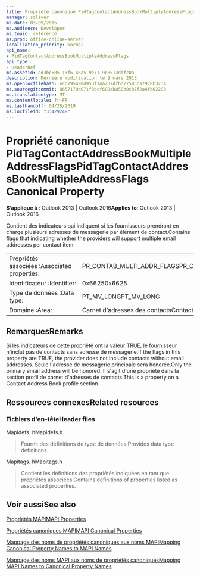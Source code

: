 ```yaml
---
title: Propriété canonique PidTagContactAddressBookMultipleAddressFlags
manager: soliver
ms.date: 03/09/2015
ms.audience: Developer
ms.topic: reference
ms.prod: office-online-server
localization_priority: Normal
api_name:
- PidTagContactAddressBookMultipleAddressFlags
api_type:
- HeaderDef
ms.assetid: ed3bc585-13f6-46a5-9e71-9c8513ddfc0a
description: Dernière modification le 9 mars 2015
ms.openlocfilehash: ecd795490d953f1aa237dfbd77585ba79c8b3234
ms.sourcegitcommit: 8657170d071f9bcf680aba50b9c07f2a4fb82283
ms.translationtype: MT
ms.contentlocale: fr-FR
ms.lasthandoff: 04/28/2019
ms.locfileid: "33429249"
---
```

# <a name="pidtagcontactaddressbookmultipleaddressflags-canonical-property"></a><span data-ttu-id="6bf93-103">Propriété canonique PidTagContactAddressBookMultipleAddressFlags</span><span class="sxs-lookup"><span data-stu-id="6bf93-103">PidTagContactAddressBookMultipleAddressFlags Canonical Property</span></span>

  
  
<span data-ttu-id="6bf93-104">**S’applique à** : Outlook 2013 | Outlook 2016</span><span class="sxs-lookup"><span data-stu-id="6bf93-104">**Applies to**: Outlook 2013 | Outlook 2016</span></span> 
  
<span data-ttu-id="6bf93-105">Contient des indicateurs qui indiquent si les fournisseurs prendront en charge plusieurs adresses de messagerie par élément de contact.</span><span class="sxs-lookup"><span data-stu-id="6bf93-105">Contains flags that indicating whether the providers will support multiple email addresses per contact item.</span></span>
  
|||
|:-----|:-----|
|<span data-ttu-id="6bf93-106">Propriétés associées :</span><span class="sxs-lookup"><span data-stu-id="6bf93-106">Associated properties:</span></span>  <br/> |<span data-ttu-id="6bf93-107">PR_CONTAB_MULTI_ADDR_FLAGS</span><span class="sxs-lookup"><span data-stu-id="6bf93-107">PR_CONTAB_MULTI_ADDR_FLAGS</span></span>  <br/> |
|<span data-ttu-id="6bf93-108">Identificateur :</span><span class="sxs-lookup"><span data-stu-id="6bf93-108">Identifier:</span></span>  <br/> |<span data-ttu-id="6bf93-109">0x6625</span><span class="sxs-lookup"><span data-stu-id="6bf93-109">0x6625</span></span>  <br/> |
|<span data-ttu-id="6bf93-110">Type de données :</span><span class="sxs-lookup"><span data-stu-id="6bf93-110">Data type:</span></span>  <br/> |<span data-ttu-id="6bf93-111">PT_MV_LONG</span><span class="sxs-lookup"><span data-stu-id="6bf93-111">PT_MV_LONG</span></span>  <br/> |
|<span data-ttu-id="6bf93-112">Domaine :</span><span class="sxs-lookup"><span data-stu-id="6bf93-112">Area:</span></span>  <br/> |<span data-ttu-id="6bf93-113">Carnet d'adresses des contacts</span><span class="sxs-lookup"><span data-stu-id="6bf93-113">Contact address book</span></span>  <br/> |
   
## <a name="remarks"></a><span data-ttu-id="6bf93-114">Remarques</span><span class="sxs-lookup"><span data-stu-id="6bf93-114">Remarks</span></span>

<span data-ttu-id="6bf93-115">Si les indicateurs de cette propriété ont la valeur TRUE, le fournisseur n'inclut pas de contacts sans adresse de messagerie.</span><span class="sxs-lookup"><span data-stu-id="6bf93-115">If the flags in this property are TRUE, the provider does not include contacts without email addresses.</span></span> <span data-ttu-id="6bf93-116">Seule l'adresse de messagerie principale sera honorée.</span><span class="sxs-lookup"><span data-stu-id="6bf93-116">Only the primary email address will be honored.</span></span> <span data-ttu-id="6bf93-117">Il s'agit d'une propriété dans la section profil de carnet d'adresses de contacts.</span><span class="sxs-lookup"><span data-stu-id="6bf93-117">This is a property on a Contact Address Book profile section.</span></span>
  
## <a name="related-resources"></a><span data-ttu-id="6bf93-118">Ressources connexes</span><span class="sxs-lookup"><span data-stu-id="6bf93-118">Related resources</span></span>

### <a name="header-files"></a><span data-ttu-id="6bf93-119">Fichiers d'en-tête</span><span class="sxs-lookup"><span data-stu-id="6bf93-119">Header files</span></span>

<span data-ttu-id="6bf93-120">Mapidefs. h</span><span class="sxs-lookup"><span data-stu-id="6bf93-120">Mapidefs.h</span></span>
  
> <span data-ttu-id="6bf93-121">Fournit des définitions de type de données.</span><span class="sxs-lookup"><span data-stu-id="6bf93-121">Provides data type definitions.</span></span>
    
<span data-ttu-id="6bf93-122">Mapitags. h</span><span class="sxs-lookup"><span data-stu-id="6bf93-122">Mapitags.h</span></span>
  
> <span data-ttu-id="6bf93-123">Contient les définitions des propriétés indiquées en tant que propriétés associées.</span><span class="sxs-lookup"><span data-stu-id="6bf93-123">Contains definitions of properties listed as associated properties.</span></span>
    
## <a name="see-also"></a><span data-ttu-id="6bf93-124">Voir aussi</span><span class="sxs-lookup"><span data-stu-id="6bf93-124">See also</span></span>



[<span data-ttu-id="6bf93-125">Propriétés MAPI</span><span class="sxs-lookup"><span data-stu-id="6bf93-125">MAPI Properties</span></span>](mapi-properties.md)
  
[<span data-ttu-id="6bf93-126">Propriétés canoniques MAPI</span><span class="sxs-lookup"><span data-stu-id="6bf93-126">MAPI Canonical Properties</span></span>](mapi-canonical-properties.md)
  
[<span data-ttu-id="6bf93-127">Mappage des noms de propriétés canoniques aux noms MAPI</span><span class="sxs-lookup"><span data-stu-id="6bf93-127">Mapping Canonical Property Names to MAPI Names</span></span>](mapping-canonical-property-names-to-mapi-names.md)
  
[<span data-ttu-id="6bf93-128">Mappage des noms MAPI aux noms de propriétés canoniques</span><span class="sxs-lookup"><span data-stu-id="6bf93-128">Mapping MAPI Names to Canonical Property Names</span></span>](mapping-mapi-names-to-canonical-property-names.md)

